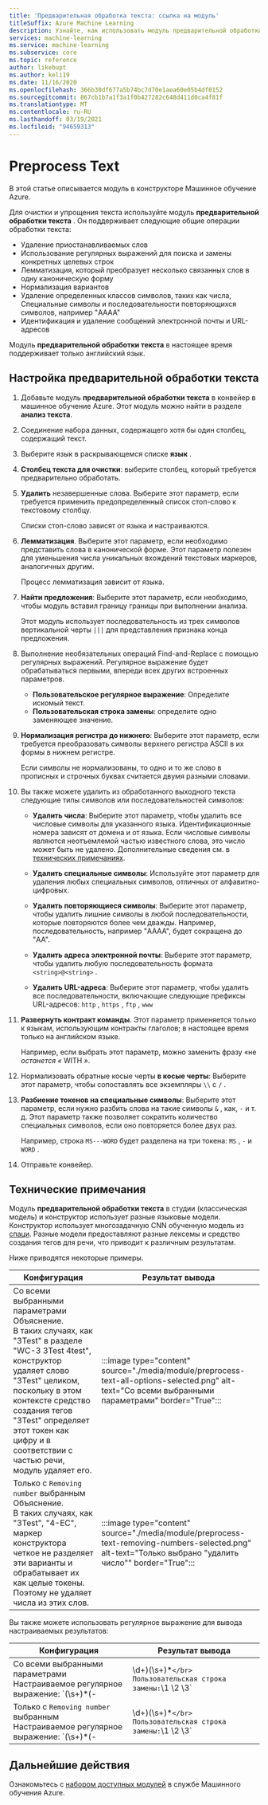 ```yaml
---
title: 'Предварительная обработка текста: ссылка на модуль'
titleSuffix: Azure Machine Learning
description: Узнайте, как использовать модуль предварительной обработки текста в конструкторе Машинное обучение Azure для очистки и упрощения текста.
services: machine-learning
ms.service: machine-learning
ms.subservice: core
ms.topic: reference
author: likebupt
ms.author: keli19
ms.date: 11/16/2020
ms.openlocfilehash: 366b30df677a5b74bc7d70e1aea60e05b4df0152
ms.sourcegitcommit: 867cb1b7a1f3a1f0b427282c648d411d0ca4f81f
ms.translationtype: MT
ms.contentlocale: ru-RU
ms.lasthandoff: 03/19/2021
ms.locfileid: "94659313"
---
```

# <a name="preprocess-text"></a>Preprocess Text

В этой статье описывается модуль в конструкторе Машинное обучение Azure.

Для очистки и упрощения текста используйте модуль **предварительной обработки текста** . Он поддерживает следующие общие операции обработки текста:

* Удаление приостанавливаемых слов
* Использование регулярных выражений для поиска и замены конкретных целевых строк
* Лемматизация, который преобразует несколько связанных слов в одну каноническую форму
* Нормализация вариантов
* Удаление определенных классов символов, таких как числа, Специальные символы и последовательности повторяющихся символов, например "AAAA"
* Идентификация и удаление сообщений электронной почты и URL-адресов

Модуль **предварительной обработки текста** в настоящее время поддерживает только английский язык.

## <a name="configure-text-preprocessing"></a>Настройка предварительной обработки текста  

1.  Добавьте модуль **предварительной обработки текста** в конвейер в машинное обучение Azure. Этот модуль можно найти в разделе **анализ текста**.

1. Соединение набора данных, содержащего хотя бы один столбец, содержащий текст.

1. Выберите язык в раскрывающемся списке **язык** .

1. **Столбец текста для очистки**: выберите столбец, который требуется предварительно обработать.

1. **Удалить** незавершенные слова. Выберите этот параметр, если требуется применить предопределенный список стоп-слово к текстовому столбцу. 

    Списки стоп-слово зависят от языка и настраиваются.

1. **Лемматизация**. Выберите этот параметр, если необходимо представить слова в канонической форме. Этот параметр полезен для уменьшения числа уникальных вхождений текстовых маркеров, аналогичных другим.

    Процесс лемматизация зависит от языка.

1. **Найти предложения**: Выберите этот параметр, если необходимо, чтобы модуль вставил границу границы при выполнении анализа.

    Этот модуль использует последовательность из трех символов вертикальной черты `|||` для представления признака конца предложения.

1. Выполнение необязательных операций Find-and-Replace с помощью регулярных выражений. Регулярное выражение будет обрабатываться первыми, впереди всех других встроенных параметров.

    * **Пользовательское регулярное выражение**: Определите искомый текст.
    * **Пользовательская строка замены**: определите одно заменяющее значение.

1. **Нормализация регистра до нижнего**: Выберите этот параметр, если требуется преобразовать символы верхнего регистра ASCII в их формы в нижнем регистре.

    Если символы не нормализованы, то одно и то же слово в прописных и строчных буквах считается двумя разными словами.

1. Вы также можете удалить из обработанного выходного текста следующие типы символов или последовательностей символов:

    * **Удалить числа**: Выберите этот параметр, чтобы удалить все числовые символы для указанного языка. Идентификационные номера зависят от домена и от языка. Если числовые символы являются неотъемлемой частью известного слова, это число может быть не удалено. Дополнительные сведения см. в [технических примечаниях](#technical-notes).
    
    * **Удалить специальные символы**: Используйте этот параметр для удаления любых специальных символов, отличных от алфавитно-цифровых.
    
    * **Удалить повторяющиеся символы**: Выберите этот параметр, чтобы удалить лишние символы в любой последовательности, которые повторяются более чем дважды. Например, последовательность, например "AAAA", будет сокращена до "AA".
    
    * **Удалить адреса электронной почты**: Выберите этот параметр, чтобы удалить любую последовательность формата `<string>@<string>` .  
    * **Удалить URL-адреса**: Выберите этот параметр, чтобы удалить все последовательности, включающие следующие префиксы URL-адресов: `http` , `https` , `ftp` , `www`
    
1. **Развернуть контракт команды**. Этот параметр применяется только к языкам, использующим контракты глаголов; в настоящее время только на английском языке. 

    Например, если выбрать этот параметр, можно заменить фразу «не *останется «* WITH *»*.

1. Нормализовать обратные косые черты **в косые черты**: Выберите этот параметр, чтобы сопоставлять все экземпляры `\\` с `/` .

1. **Разбиение токенов на специальные символы**: Выберите этот параметр, если нужно разбить слова на такие символы `&` , как, `-` и т. д. Этот параметр также позволяет сократить количество специальных символов, если оно повторяется более двух раз. 

    Например, строка `MS---WORD` будет разделена на три токена: `MS` , `-` и `WORD` .

1. Отправьте конвейер.

## <a name="technical-notes"></a>Технические примечания

Модуль **предварительной обработки текста** в студии (классическая модель) и конструктор использует разные языковые модели. Конструктор использует многозадачную CNN обученную модель из [спаци](https://spacy.io/models/en). Разные модели предоставляют разные лексемы и средство создания тегов для речи, что приводит к различным результатам.

Ниже приводятся некоторые примеры.

| Конфигурация | Результат вывода |
| --- | --- |
|Со всеми выбранными параметрами </br> Объяснение. </br> В таких случаях, как "3Test" в разделе "WC-3 3Test 4test", конструктор удаляет слово "3Test" целиком, поскольку в этом контексте средство создания тегов "3Test" определяет этот токен как цифру и в соответствии с частью речи, модуль удаляет его.| :::image type="content" source="./media/module/preprocess-text-all-options-selected.png" alt-text="Со всеми выбранными параметрами" border="True"::: |
|Только с `Removing number` выбранным </br> Объяснение. </br> В таких случаях, как "3Test", "4-EC", маркер конструктора четкое не разделяет эти варианты и обрабатывает их как целые токены. Поэтому не удаляет числа из этих слов.| :::image type="content" source="./media/module/preprocess-text-removing-numbers-selected.png" alt-text="Только выбрано &quot;удалить число&quot;" border="True"::: |

Вы также можете использовать регулярное выражение для вывода настраиваемых результатов:

| Конфигурация | Результат вывода |
| --- | --- |
|Со всеми выбранными параметрами </br> Настраиваемое регулярное выражение: `(\s+)*(-|\d+)(\s+)*` </br> Пользовательская строка замены: `\1 \2 \3`| :::image type="content" source="./media/module/preprocess-text-regular-expression-all-options-selected.png" alt-text="Со всеми выбранными параметрами и регулярным выражением" border="True"::: |
|Только с `Removing number` выбранным </br> Настраиваемое регулярное выражение: `(\s+)*(-|\d+)(\s+)*` </br> Пользовательская строка замены: `\1 \2 \3`| :::image type="content" source="./media/module/preprocess-text-regular-expression-removing-numbers-selected.png" alt-text="Удаление выбранных чисел и регулярных выражений" border="True"::: |


## <a name="next-steps"></a>Дальнейшие действия

Ознакомьтесь с [набором доступных модулей](module-reference.md) в службе Машинного обучения Azure. 